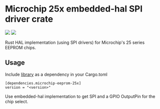 # Microchip 25x embedded-hal SPI driver crate

![](https://img.shields.io/crates/v/adxl313.svg)
![](https://docs.rs/adxl313/badge.svg)

Rust HAL implementation (using SPI drivers) for Microchip's 25 series EEPROM chips.

## Usage

Include [library](https://crates.io/crates/microchip-eeprom-25x) as a dependency in your Cargo.toml

```
[dependencies.microchip-eeprom-25x]
version = "<version>"
```

Use embedded-hal implementation to get SPI and a GPIO OutputPin for the chip select.

